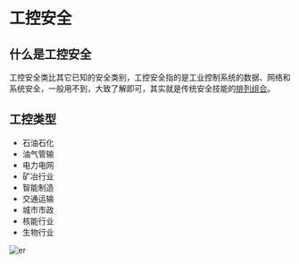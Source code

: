 # 工控安全

## 什么是工控安全

工控安全类比其它已知的安全类别，工控安全指的是工业控制系统的数据、网络和系统安全，一般用不到，大致了解即可，其实就是传统安全技能的[排列组合](/mind/skill/)。

<DocsAD/>

## 工控类型

* 石油石化
* 油气管输
* 电力电网
* 矿冶行业
* 智能制造
* 交通运输
* 城市市政
* 核能行业
* 生物行业

![er](/imgs/hardware/incontrol.png)